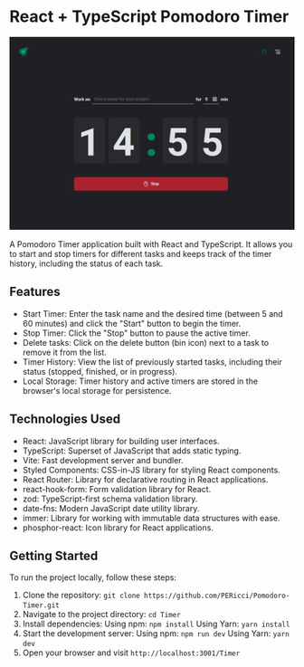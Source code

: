 # React + TypeScript Pomodoro Timer

![Task Manager Screenshot](/public/screenshotPC.png)

A Pomodoro Timer application built with React and TypeScript. It allows you to start and stop timers for different tasks and keeps track of the timer history, including the status of each task.

## Features

- Start Timer: Enter the task name and the desired time (between 5 and 60 minutes) and click the "Start" button to begin the timer.
- Stop Timer: Click the "Stop" button to pause the active timer.
- Delete tasks: Click on the delete button (bin icon) next to a task to remove it from the list.
- Timer History: View the list of previously started tasks, including their status (stopped, finished, or in progress).
- Local Storage: Timer history and active timers are stored in the browser's local storage for persistence.

## Technologies Used

- React: JavaScript library for building user interfaces.
- TypeScript: Superset of JavaScript that adds static typing.
- Vite: Fast development server and bundler.
- Styled Components: CSS-in-JS library for styling React components.
- React Router: Library for declarative routing in React applications.
- react-hook-form: Form validation library for React.
- zod: TypeScript-first schema validation library.
- date-fns: Modern JavaScript date utility library.
- immer: Library for working with immutable data structures with ease.
- phosphor-react: Icon library for React applications.

## Getting Started

To run the project locally, follow these steps:

1. Clone the repository: `git clone https://github.com/PERicci/Pomodoro-Timer.git`
2. Navigate to the project directory: `cd Timer`
3. Install dependencies:
    Using npm: `npm install`
    Using Yarn: `yarn install`
4. Start the development server:
    Using npm: `npm run dev`
    Using Yarn: `yarn dev`
5. Open your browser and visit `http://localhost:3001/Timer`